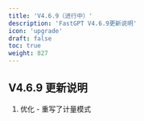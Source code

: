 ```yaml
---
title: 'V4.6.9（进行中）'
description: 'FastGPT V4.6.9更新说明'
icon: 'upgrade'
draft: false
toc: true
weight: 827
---
```



## V4.6.9 更新说明

1. 优化 - 重写了计量模式